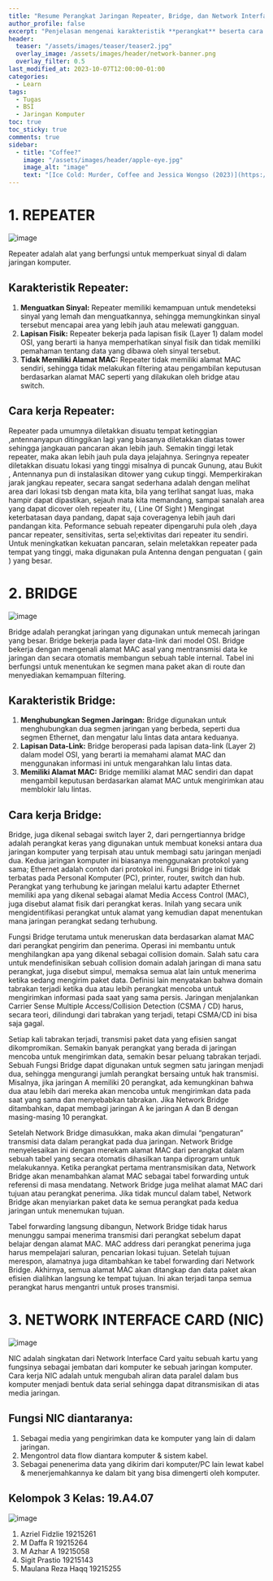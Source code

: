 ```yaml
---
title: "Resume Perangkat Jaringan Repeater, Bridge, dan Network Interface Card"
author_profile: false
excerpt: "Penjelasan mengenai karakteristik **perangkat** beserta cara kerjanya."
header:
  teaser: "/assets/images/teaser/teaser2.jpg"
  overlay_image: /assets/images/header/network-banner.png
  overlay_filter: 0.5
last_modified_at: 2023-10-07T12:00:00-01:00
categories:
  - Learn
tags:
  - Tugas
  - BSI
  - Jaringan Komputer
toc: true
toc_sticky: true
comments: true
sidebar:
  - title: "Coffee?"
    image: "/assets/images/header/apple-eye.jpg"
    image_alt: "image"
    text: "[Ice Cold: Murder, Coffee and Jessica Wongso (2023)](https://tv.idlixplus.net/movie/ice-cold-murder-coffee-and-jessica-wongso-2023/)"
---
```


# 1. REPEATER

![image](https://github.com/azrielbsi/azrielbsi.github.io/assets/126305178/b51e71df-9171-44d4-90ba-d5d499fa2c22)


Repeater adalah alat yang berfungsi untuk memperkuat sinyal di dalam jaringan komputer.

## Karakteristik Repeater:
1. **Menguatkan Sinyal:** Repeater memiliki kemampuan untuk mendeteksi sinyal yang lemah dan menguatkannya, sehingga memungkinkan sinyal tersebut mencapai area yang lebih jauh atau melewati gangguan.
2. **Lapisan Fisik:** Repeater bekerja pada lapisan fisik (Layer 1) dalam model OSI, yang berarti ia hanya memperhatikan sinyal fisik dan tidak memiliki pemahaman tentang data yang dibawa oleh sinyal tersebut.
3. **Tidak Memiliki Alamat MAC:** Repeater tidak memiliki alamat MAC sendiri, sehingga tidak melakukan filtering atau pengambilan keputusan berdasarkan alamat MAC seperti yang dilakukan oleh bridge atau switch.


## Cara kerja Repeater:
Repeater pada umumnya diletakkan disuatu tempat ketinggian ,antennanyapun ditinggikan lagi yang biasanya diletakkan diatas tower sehingga jangkauan pancaran akan lebih jauh. Semakin tinggi letak repeater, maka akan lebih jauh pula daya jelajahnya. Seringnya repeater diletakkan disuatu lokasi yang  tinggi misalnya di puncak Gunung, atau Bukit , Antennanya pun  di instalasikan ditower yang cukup tinggi.
Memperkirakan jarak jangkau repeater, secara sangat sederhana adalah dengan melihat area dari lokasi tsb dengan mata kita, bila yang terlihat sangat luas, maka hampir dapat dipastikan, sejauh mata kita memandang, sampai sanalah  area yang dapat dicover oleh repeater itu, ( Line Of Sight ) Mengingat keterbatasan daya pandang, dapat saja coveragenya lebih jauh dari pandangan kita.
Peformance sebuah repeater dipengaruhi pula oleh ,daya pancar repeater, sensitivitas, serta sel;ektivitas dari repeater itu sendiri. Untuk meningkatkan  kekuatan pancaran, selain meletakkan repeater pada tempat yang tinggi, maka digunakan pula Antenna dengan penguatan ( gain ) yang besar.


# 2. BRIDGE

![image](https://github.com/azrielbsi/azrielbsi.github.io/assets/126305178/90ff60d9-a93b-4715-bc52-1d474c35b9a6)

Bridge adalah perangkat jaringan yang digunakan untuk memecah jaringan yang besar. Bridge bekerja pada layer data-link dari model OSI. Bridge bekerja dengan mengenali alamat MAC asal yang mentransmisi data ke jaringan dan secara otomatis membangun sebuah table internal. Tabel ini berfungsi untuk menentukan ke segmen mana paket akan di route dan menyediakan kemampuan filtering.

## Karakteristik Bridge:
1. **Menghubungkan Segmen Jaringan:** Bridge digunakan untuk menghubungkan dua segmen jaringan yang berbeda, seperti dua segmen Ethernet, dan mengatur lalu lintas data antara keduanya.
2. **Lapisan Data-Link:** Bridge beroperasi pada lapisan data-link (Layer 2) dalam model OSI, yang berarti ia memahami alamat MAC dan menggunakan informasi ini untuk mengarahkan lalu lintas data.
3. **Memiliki Alamat MAC:** Bridge memiliki alamat MAC sendiri dan dapat mengambil keputusan berdasarkan alamat MAC untuk mengirimkan atau memblokir lalu lintas.

## Cara kerja Bridge:
Bridge, juga dikenal sebagai switch layer 2, dari perngertiannya bridge adalah perangkat keras yang digunakan untuk membuat koneksi antara dua jaringan komputer yang terpisah atau untuk membagi satu jaringan menjadi dua. Kedua jaringan komputer ini biasanya menggunakan protokol yang sama; Ethernet adalah contoh dari protokol ini. Fungsi Bridge ini tidak terbatas pada Personal Komputer (PC), printer, router, switch dan hub. Perangkat yang terhubung ke jaringan melalui kartu adapter Ethernet memiliki apa yang dikenal sebagai alamat Media Access Control (MAC), juga disebut alamat fisik dari perangkat keras. Inilah yang secara unik mengidentifikasi perangkat untuk alamat yang kemudian dapat menentukan mana jaringan perangkat sedang terhubung.

Fungsi Bridge terutama untuk meneruskan data berdasarkan alamat MAC dari perangkat pengirim dan penerima. Operasi ini membantu untuk menghilangkan apa yang dikenal sebagai collision domain. Salah satu cara untuk mendefinisikan sebuah collision domain adalah jaringan di mana satu perangkat, juga disebut simpul, memaksa semua alat lain untuk menerima ketika sedang mengirim paket data. Definisi lain menyatakan bahwa domain tabrakan terjadi ketika dua atau lebih perangkat mencoba untuk mengirimkan informasi pada saat yang sama persis. Jaringan menjalankan Carrier Sense Multiple Access/Collision Detection (CSMA / CD) harus, secara teori, dilindungi dari tabrakan yang terjadi, tetapi CSMA/CD ini bisa saja gagal.

Setiap kali tabrakan terjadi, transmisi paket data yang efisien sangat dikompromikan. Semakin banyak perangkat yang berada di jaringan mencoba untuk mengirimkan data, semakin besar peluang tabrakan terjadi. Sebuah Fungsi Bridge dapat digunakan untuk segmen satu jaringan menjadi dua, sehingga mengurangi jumlah perangkat bersaing untuk hak transmisi. Misalnya, jika jaringan A memiliki 20 perangkat, ada kemungkinan bahwa dua atau lebih dari mereka akan mencoba untuk mengirimkan data pada saat yang sama dan menyebabkan tabrakan. Jika Network Bridge ditambahkan, dapat membagi jaringan A ke jaringan A dan B dengan masing-masing 10 perangkat.

Setelah Network Bridge dimasukkan, maka akan dimulai “pengaturan” transmisi data dalam perangkat pada dua jaringan. Network Bridge menyelesaikan ini dengan merekam alamat MAC dari perangkat dalam sebuah tabel yang secara otomatis dihasilkan tanpa diprogram untuk melakukannya. Ketika perangkat pertama mentransmisikan data, Network Bridge akan menambahkan alamat MAC sebagai tabel forwarding untuk referensi di masa mendatang. Network Bridge juga melihat alamat MAC dari tujuan atau perangkat penerima. Jika tidak muncul dalam tabel, Network Bridge akan menyiarkan paket data ke semua perangkat pada kedua jaringan untuk menemukan tujuan.

Tabel forwarding langsung dibangun, Network Bridge tidak harus menunggu sampai menerima transmisi dari perangkat sebelum dapat belajar dengan alamat MAC. MAC address dari perangkat penerima juga harus mempelajari saluran, pencarian lokasi tujuan. Setelah tujuan merespon, alamatnya juga ditambahkan ke tabel forwarding dari Network Bridge. Akhirnya, semua alamat MAC akan ditangkap dan data paket akan efisien dialihkan langsung ke tempat tujuan. Ini akan terjadi tanpa semua perangkat harus mengantri untuk proses transmisi.


# 3. NETWORK INTERFACE CARD (NIC)

![image](https://github.com/azrielbsi/azrielbsi.github.io/assets/126305178/78d50bdb-d49a-444e-8525-7de207dda7f1)

NIC adalah singkatan dari Network Interface Card yaitu sebuah kartu yang fungsinya sebagai jembatan dari komputer ke sebuah jaringan komputer. Cara kerja NIC adalah untuk mengubah aliran data paralel dalam bus komputer menjadi bentuk data serial sehingga dapat ditransmisikan di atas media jaringan.

## Fungsi NIC diantaranya:
1. Sebagai media yang pengirimkan data ke komputer yang lain di dalam jaringan.
2. Mengontrol data flow diantara komputer & sistem kabel.
3. Sebagai penenerima data yang dikirim dari komputer/PC lain lewat kabel & menerjemahkannya ke dalam bit yang bisa dimengerti oleh komputer.


## Kelompok 3 Kelas: 19.A4.07

![image](https://github.com/azrielbsi/azrielbsi.github.io/assets/126305178/526ffa5e-f9e2-440c-8d4f-ee868a5e5b97)

1. Azriel Fidzlie 19215261
2. M Daffa R 19215264
3. M Azhar A 19215058
4. Sigit Prastio 19215143
5. Maulana Reza Haqq 19215255
